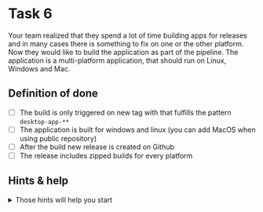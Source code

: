 # Task 6

Your team realized that they spend a lot of time building apps for releases and in many cases there is something to fix on one or the other platform. Now they would like to build the application as part of the pipeline. The application is a multi-platform application, that should run on Linux, Windows and Mac.

## Definition of done

- [ ] The build is only triggered on new tag with that fulfills the pattern `desktop-app-**`
- [ ] The application is built for windows and linux (you can add MacOS when using public repository)
- [ ] After the build new release is created on Github
- [ ] The release includes zipped builds for every platform

## Hints & help

<details>
<summary>Those hints will help you start</summary>

- `npm run make`
- [Paths to executables generated by electron](./paths.md)
- Use `create` event trigger - [docs](https://docs.github.com/en/actions/using-workflows/events-that-trigger-workflows#create)
- [matrixes](https://docs.github.com/en/actions/using-jobs/using-a-matrix-for-your-jobs)
- [Creating tags on git](https://git-scm.com/book/en/v2/Git-Basics-Tagging)
- [artifacts](https://docs.github.com/en/actions/using-workflows/storing-workflow-data-as-artifacts#uploading-build-and-test-artifacts)
- [Download artifacts action](https://github.com/actions/download-artifact)
- [linux zip command](https://www.geeksforgeeks.org/zip-command-in-linux-with-examples/)
- [Create release action](https://github.com/softprops/action-gh-release)
- [Permissions](https://docs.github.com/en/actions/using-jobs/assigning-permissions-to-jobs)

Here is an example solution for this task:

- [Branch with ready solution](https://github.com/Ubax/github-actions-kata/pull/8)
</details>
